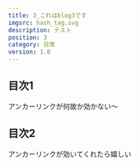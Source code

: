```yaml
---
title: 3_これはblog3です
imgsrc: hash_tag.svg
description: テスト
position: 3
category: 日常
version: 1.0
---
```


## 目次1

アンカーリンクが何故か効かない〜

## 目次2

アンカーリンクが効いてくれたら嬉しい

